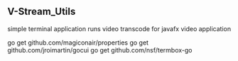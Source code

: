 ## V-Stream_Utils

simple terminal application runs video transcode for javafx video application

go get github.com/magiconair/properties
go get github.com/jroimartin/gocui
go get github.com/nsf/termbox-go
